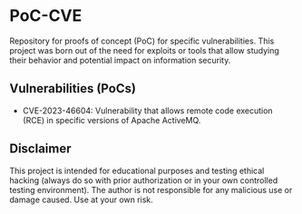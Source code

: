 # PoC-CVE

Repository for proofs of concept (PoC) for specific vulnerabilities. This project was born out of the need for exploits or tools that allow studying their behavior and potential impact on information security.

## Vulnerabilities (PoCs)

- CVE-2023-46604: Vulnerability that allows remote code execution (RCE) in specific versions of Apache ActiveMQ.

## Disclaimer

This project is intended for educational purposes and testing ethical hacking (always do so with prior authorization or in your own controlled testing environment). The author is not responsible for any malicious use or damage caused. Use at your own risk.
